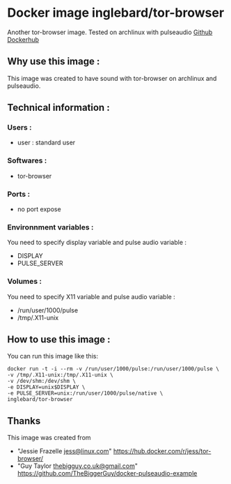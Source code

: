# Docker image inglebard/tor-browser
Another tor-browser image. Tested on archlinux with pulseaudio
[Github](https://github.com/Inglebard/dockerfiles/blob/master/tor-browser/)
[Dockerhub](https://hub.docker.com/r/inglebard/tor-browser/)

## Why use this image :

This image was created to have sound with tor-browser on archlinux and pulseaudio.

## Technical information :

### Users :
* user : standard user

### Softwares :
* tor-browser 

### Ports :
* no port expose

### Environnment variables :
You need to specify display variable and pulse audio variable :
* DISPLAY
* PULSE_SERVER

### Volumes :
You need to specify X11 variable and pulse audio variable :
* /run/user/1000/pulse
* /tmp/.X11-unix


## How to use this image :

You can run this image like this:
```
docker run -t -i --rm -v /run/user/1000/pulse:/run/user/1000/pulse \
-v /tmp/.X11-unix:/tmp/.X11-unix \
-v /dev/shm:/dev/shm \
-e DISPLAY=unix$DISPLAY \
-e PULSE_SERVER=unix:/run/user/1000/pulse/native \
inglebard/tor-browser

```

## Thanks
This image was created from 
* "Jessie Frazelle <jess@linux.com>" https://hub.docker.com/r/jess/tor-browser/
* "Guy Taylor <thebigguy.co.uk@gmail.com>" https://github.com/TheBiggerGuy/docker-pulseaudio-example
